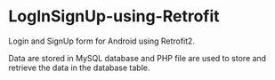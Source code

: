 # LogInSignUp-using-Retrofit

Login and SignUp form for Android using Retrofit2.

Data are stored in MySQL database and PHP file are used to store and retrieve the data in the database table.
